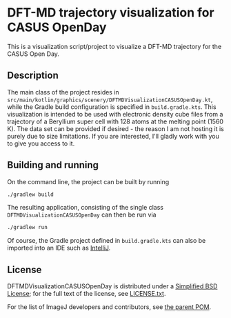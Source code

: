 # DFT-MD trajectory visualization for CASUS OpenDay

This is a visualization script/project to visualize a DFT-MD trajectory for the CASUS Open Day.

## Description

The main class of the project resides in `src/main/kotlin/graphics/scenery/DFTMDVisualizationCASUSOpenDay.kt`, while the Gradle build configuration is specified in `build.gradle.kts`.
This visualization is intended to be used with electronic density cube files from a trajectory of a Beryllium super cell with 128 atoms at the melting point (1560 K). The data set can be provided if desired - the reason I am not hosting it is purely due to size limitations. If you are interested, I'll gladly work with you to give you access to it.

## Building and running

On the command line, the project can be built by running
```bash
./gradlew build
```

The resulting application, consisting of the single class `DFTMDVisualizationCASUSOpenDay` can then be run via
```bash
./gradlew run
```

Of course, the Gradle project defined in `build.gradle.kts` can also be imported into an IDE such as [IntelliJ](https://www.jetbrains.com/idea).

## License

DFTMDVisualizationCASUSOpenDay is distributed under a
[Simplified BSD License](http://en.wikipedia.org/wiki/BSD_licenses);
for the full text of the license, see
[LICENSE.txt](https://github.com/imagej/imagej/blob/master/LICENSE.txt).

For the list of ImageJ developers and contributors, see
[the parent POM](https://github.com/imagej/pom-imagej/blob/master/pom.xml).

